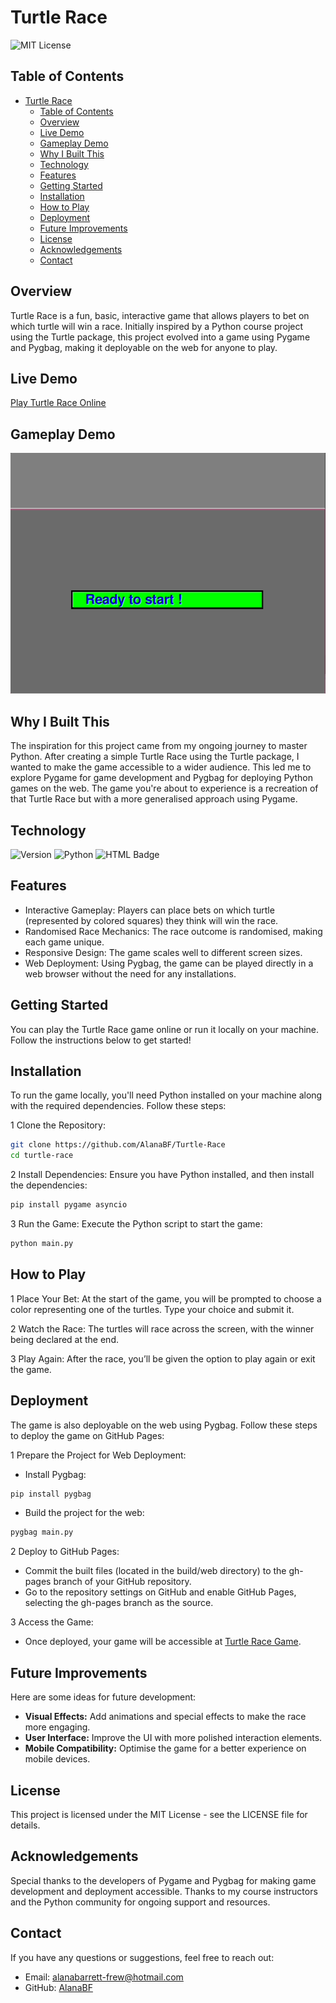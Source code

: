 # Turtle Race

![MIT License](https://img.shields.io/badge/License-MIT-green.svg)

## Table of Contents

- [Turtle Race](#turtle-race)
  - [Table of Contents](#table-of-contents)
  - [Overview](#overview)
  - [Live Demo](#live-demo)
  - [Gameplay Demo](#gameplay-demo)
  - [Why I Built This](#why-i-built-this)
  - [Technology](#technology)
  - [Features](#features)
  - [Getting Started](#getting-started)
  - [Installation](#installation)
  - [How to Play](#how-to-play)
  - [Deployment](#deployment)
  - [Future Improvements](#future-improvements)
  - [License](#license)
  - [Acknowledgements](#acknowledgements)
  - [Contact](#contact)

## Overview

Turtle Race is a fun, basic, interactive game that allows players to bet on which turtle will win a race. Initially inspired by a Python course project using the Turtle package, this project evolved into a game using Pygame and Pygbag, making it deployable on the web for anyone to play.

## Live Demo

[Play Turtle Race Online](https://alanabf.github.io/Turtle-Race/)

## Gameplay Demo

![Turtle Race Demo](turtle-race.gif)

## Why I Built This

The inspiration for this project came from my ongoing journey to master Python. After creating a simple Turtle Race using the Turtle package, I wanted to make the game accessible to a wider audience. This led me to explore Pygame for game development and Pygbag for deploying Python games on the web. The game you're about to experience is a recreation of that Turtle Race but with a more generalised approach using Pygame.

## Technology

![Version](https://img.shields.io/badge/version-1.0-blue)
![Python](https://img.shields.io/badge/python-%2314354C.svg?style=for-the-badge&logo=python&logoColor=white)
![HTML Badge](https://img.shields.io/badge/HTML5-E34F26?style=for-the-badge&logo=html5&logoColor=white)
  
## Features

- Interactive Gameplay: Players can place bets on which turtle (represented by colored squares) they think will win the race.
- Randomised Race Mechanics: The race outcome is randomised, making each game unique.
- Responsive Design: The game scales well to different screen sizes.
- Web Deployment: Using Pygbag, the game can be played directly in a web browser without the need for any installations.

## Getting Started

You can play the Turtle Race game online or run it locally on your machine. Follow the instructions below to get started!

## Installation

To run the game locally, you'll need Python installed on your machine along with the required dependencies. Follow these steps:

1 Clone the Repository:

```bash
git clone https://github.com/AlanaBF/Turtle-Race
cd turtle-race
```

2 Install Dependencies: Ensure you have Python installed, and then install the dependencies:

```bash
pip install pygame asyncio
```

3 Run the Game: Execute the Python script to start the game:

```bash
python main.py
```

## How to Play

1 Place Your Bet: At the start of the game, you will be prompted to choose a color representing one of the turtles. Type your choice and submit it.

2 Watch the Race: The turtles will race across the screen, with the winner being declared at the end.

3 Play Again: After the race, you’ll be given the option to play again or exit the game.

## Deployment

The game is also deployable on the web using Pygbag. Follow these steps to deploy the game on GitHub Pages:

1 Prepare the Project for Web Deployment:

- Install Pygbag:

```bash
pip install pygbag
```

- Build the project for the web:

```bash
pygbag main.py
```

2 Deploy to GitHub Pages:

- Commit the built files (located in the build/web directory) to the gh-pages branch of your GitHub repository.
- Go to the repository settings on GitHub and enable GitHub Pages, selecting the gh-pages branch as the source.

3 Access the Game:

- Once deployed, your game will be accessible at [Turtle Race Game](https://alanabf.github.io/Turtle-Race/).

## Future Improvements

Here are some ideas for future development:

- **Visual Effects:** Add animations and special effects to make the race more engaging.
- **User Interface:** Improve the UI with more polished interaction elements.
- **Mobile Compatibility:** Optimise the game for a better experience on mobile devices.

## License

This project is licensed under the MIT License - see the LICENSE file for details.

## Acknowledgements

Special thanks to the developers of Pygame and Pygbag for making game development and deployment accessible.
Thanks to my course instructors and the Python community for ongoing support and resources.

## Contact

If you have any questions or suggestions, feel free to reach out:

- Email: [alanabarrett-frew@hotmail.com](mailto:alanabarrett-frew@hotmail.com)
- GitHub: [AlanaBF](https://github.com/AlanaBF)
